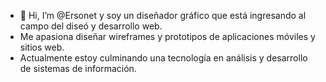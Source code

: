 - 👋 Hi, I’m @Ersonet y soy un diseñador gráfico que está ingresando al campo del diseó y desarrollo web.
- Me  apasiona diseñar  wireframes y prototipos de aplicaciones móviles y sitios web.
- Actualmente estoy culminando una tecnología en análisis y desarrollo de sistemas de información.
